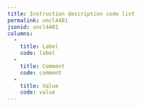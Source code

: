 ```yaml
---
title: Instruction description code list
permalink: uncl4401
jsonid: uncl4401
columns:
  - 
    title: Label
    code: label
  - 
    title: Comment
    code: comment
  - 
    title: Value
    code: value
---
```

